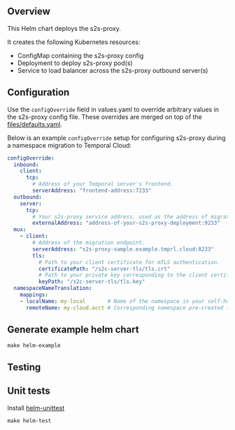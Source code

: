 Overview
--------

This Helm chart deploys the s2s-proxy.

It creates the following Kubernetes resources:

* ConfigMap containing the s2s-proxy config
* Deployment to deploy s2s-proxy pod(s)
* Service to load balancer across the s2s-proxy outbound server(s)


Configuration
-------------

Use the `configOverride` field in values.yaml to override arbitrary values in the s2s-proxy config file. These overrides are merged on top of the
[files/defaults.yaml](/charts/s2s-proxy/files/default.yaml).

Below is an example `configOverride` setup for configuring s2s-proxy during a namespace migration to Temporal Cloud:

```yaml
configOverride:
  inbound:
    client:
      tcp:
        # Address of your Temporal server's frontend.
        serverAddress: "frontend-address:7233" 
  outbound:
    server:
      tcp:
        # Your s2s-proxy service address, used as the address of migration server.
        externalAddress: "address-of-your-s2s-proxy-deployment:9233" 
  mux:
    - client:
        # Address of the migration endpoint.
        serverAddress: "s2s-proxy-sample.example.tmprl.cloud:8233"
        tls:
          # Path to your client certificate for mTLS authentication.
          certificatePath: "/s2c-server-tls/tls.crt"
          # Path to your private key corresponding to the client certificate.
          keyPath: "/s2c-server-tls/tls.key"
  namespaceNameTranslation:
    mappings:
    - localName: my-local       # Name of the namespace in your self-hosted Temporal.
      remoteName: my-cloud.acct # Corresponding namespace pre-created in Temporal Cloud.
```

Generate example helm chart
---------------------------

```
make helm-example
```

Testing
-------

## Unit tests

Install [helm-unittest](https://github.com/helm-unittest/helm-unittest)

```
make helm-test
```
